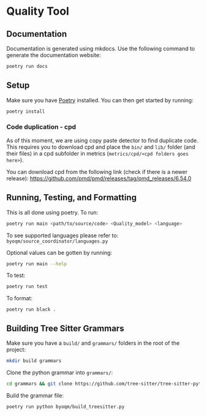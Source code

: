 # Quality Tool
## Documentation
Documentation is generated using mkdocs. Use the following command to generate the documentation website:
```sh
poetry run docs
```

## Setup

Make sure you have [Poetry](https://python-poetry.org/docs/) installed.
You can then get started by running:

```sh
poetry install
```

### Code duplication - cpd

As of this moment, we are using copy paste detector to find duplicate code.
This requires you to download cpd and place the `bin/` and `lib/` folder (and their files) in a cpd subfolder in metrics (`metrics/cpd/<cpd folders goes here>`).

You can download cpd from the following link (check if there is a newer release): https://github.com/pmd/pmd/releases/tag/pmd_releases/6.54.0

## Running, Testing, and Formatting

This is all done using poetry. To run:

```sh
poetry run main <path/to/source/code> <Quality_model> <language>
```

To see supported languages please refer to: `byoqm/source_coordinator/languages.py`

Optional values can be gotten by running: 

```sh
poetry run main --help
```

To test:

```sh
poetry run test
```

To format:

```
poetry run black .
```


## Building Tree Sitter Grammars

Make sure you have a `build/` and `grammars/` folders in the root of the project:

```sh
mkdir build grammars
```

Clone the python grammar into `grammars/`:


```sh
cd grammars && git clone https://github.com/tree-sitter/tree-sitter-python && git clone https://github.com/tree-sitter/tree-sitter-c-sharp && git clone https://github.com/tree-sitter/tree-sitter-java && cd -
```

Build the grammar file:

```sh
poetry run python byoqm/build_treesitter.py
```

